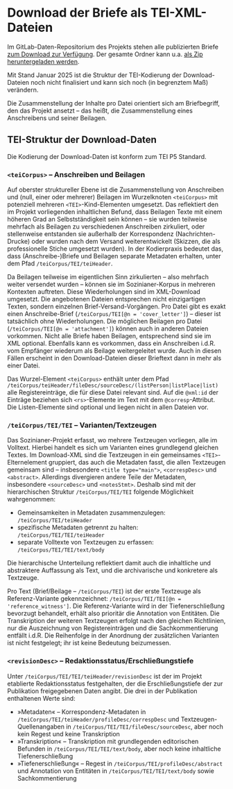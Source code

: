 # Download der Briefe als TEI-XML-Dateien

Im GitLab-Daten-Repositorium des Projekts stehen alle publizierten Briefe [zum Download zur Verfügung](https://gitlab.rlp.net/adwmainz/digicademy/sbw/csv-data-dump/-/tree/main/data/xml/letters). Der gesamte Ordner kann u.a. [als Zip heruntergeladen werden](https://gitlab.rlp.net/adwmainz/digicademy/sbw/csv-data-dump/-/archive/main/csv-data-dump-main.zip?path=data/xml/letters).

Mit Stand Januar 2025 ist die Struktur der TEI-Kodierung der Download-Dateien noch nicht finalisiert und kann sich noch (in begrenztem Maß) verändern.

Die Zusammenstellung der Inhalte pro Datei orientiert sich am Briefbegriff, den das Projekt ansetzt – das heißt, die Zusammenstellung eines Anschreibens und seiner Beilagen.

## TEI-Struktur der Download-Daten

Die Kodierung der Download-Daten ist konform zum TEI P5 Standard.

### `<teiCorpus>` – Anschreiben und Beilagen

Auf oberster struktureller Ebene ist die Zusammenstellung von Anschreiben und (null, einer oder mehrerer) Beilagen im Wurzelknoten `<teiCorpus>` mit potenziell mehreren `<TEI>`-Kind-Elementen umgesetzt. Das reflektiert den im Projekt vorliegenden inhaltlichen Befund, dass Beilagen Texte mit einem höheren Grad an Selbstständigkeit sein können – sie wurden teilweise mehrfach als Beilagen zu verschiedenen Anschreiben zirkuliert, oder stellenweise entstanden sie außerhalb der Korrespondenz (Nachrichten-Drucke) oder wurden nach dem Versand weiterentwickelt (Skizzen, die als professionelle Stiche umgesetzt wurden). In der Kodierpraxis bedeutet das, dass (Anschreibe-)Briefe und Beilagen separate Metadaten erhalten, unter dem Pfad `/teiCorpus/TEI/teiHeader`.

Da Beilagen teilweise im eigentlichen Sinn zirkulierten – also mehrfach weiter versendet wurden – können sie im Sozinianer-Korpus in mehreren Kontexten auftreten. Diese Wiederholungen sind im XML-Download umgesetzt. Die angebotenen Dateien entsprechen nicht einzigartigen Texten, sondern einzelnen Brief-Versand-Vorgängen. Pro Datei gibt es exakt einen Anschreibe-Brief (`/teiCorpus/TEI[@n = 'cover_letter']`) – dieser ist tatsächlich ohne Wiederholungen. Die möglichen Beilagen pro Datei (`/teiCorpus/TEI[@n = 'attachment']`) können auch in anderen Dateien vorkommen. Nicht alle Briefe haben Beilagen, entsprechend sind sie im XML optional. Ebenfalls kann es vorkommen, dass ein Anschreiben i.d.R. vom Empfänger wiederum als Beilage weitergeleitet wurde. Auch in diesen Fällen erscheint in den Download-Dateien dieser Brieftext dann in mehr als einer Datei.

Das Wurzel-Element `<teiCorpus>` enthält unter dem Pfad `/teiCorpus/teiHeader/fileDesc/sourceDesc/(listPerson|listPlace|list)` alle Registereinträge, die für diese Datei relevant sind. Auf die `@xml:id` der Einträge beziehen sich `<rs>`-Elemente im Text mit dem `@corresp`-Attribut. Die Listen-Elemente sind optional und liegen nicht in allen Dateien vor.

### `/teiCorpus/TEI/TEI` – Varianten/Textzeugen

Das Sozinianer-Projekt erfasst, wo mehrere Textzeugen vorliegen, alle im Volltext. Hierbei handelt es sich um Varianten eines grundlegend gleichen Textes. Im Download-XML sind die Textzeugen in ein gemeinsames `<TEI>`-Elternelement gruppiert, das auch die Metadaten fasst, die allen Textzeugen gemeinsam sind – insbesondere `<title type="main">`, `<correspDesc>` und `<abstract>`. Allerdings divergieren andere Teile der Metadaten, insbesondere `<sourceDesc>` und `<notesStmt>`. Deshalb sind mit der hierarchischen Struktur `/teiCorpus/TEI/TEI` folgende Möglichkeit wahrgenommen:

* Gemeinsamkeiten in Metadaten zusammenzulegen: `/teiCorpus/TEI/teiHeader`
* spezifische Metadaten getrennt zu halten: `/teiCorpus/TEI/TEI/teiHeader`
* separate Volltexte von Textzeugen zu erfassen: `/teiCorpus/TEI/TEI/text/body`

Die hierarchische Unterteilung reflektiert damit auch die inhaltliche und abstraktere Auffassung als Text, und die archivarische und konkretere als Textzeuge.

Pro Text (Brief/Beilage – `/teiCorpus/TEI`) ist der erste Textzeuge als Referenz-Variante gekennzeichnet: `/teiCorpus/TEI/TEI[@n = 'reference_witness']`. Die Referenz-Variante wird in der Tiefenerschließung bevorzugt behandelt, erhält also prioritär die Annotation von Entitäten. Die Transkription der weiteren Textzeugen erfolgt nach den gleichen Richtlinien, nur die Auszeichnung von Registereinträgen und die Sachkommentierung entfällt i.d.R. Die Reihenfolge in der Anordnung der zusätzlichen Varianten ist nicht festgelegt; ihr ist keine Bedeutung beizumessen.

### `<revisionDesc>` – Redaktionsstatus/Erschließungstiefe

Unter `/teiCorpus/TEI/TEI/teiHeader/revisionDesc` ist der im Projekt etablierte Redaktionsstatus festgehalten, der die Erschließungstiefe der zur Publikation freigegebenen Daten angibt. Die drei in der Publikation enthaltenen Werte sind:

* »Metadaten« – Korrespondenz-Metadaten in `/teiCorpus/TEI/teiHeader/profileDesc/correspDesc` und Textzeugen-Quellenangaben in `/teiCorpus/TEI/TEI/fileDesc/sourceDesc`, aber noch kein Regest und keine Transkription
* »Transkription« – Transkription mit grundlegenden editorischen Befunden in `/teiCorpus/TEI/TEI/text/body`, aber noch keine inhaltliche Tiefenerschließung
* »Tiefenerschließung« – Regest in `/teiCorpus/TEI/profileDesc/abstract` und Annotation von Entitäten in `/teiCorpus/TEI/TEI/text/body` sowie Sachkommentierung
